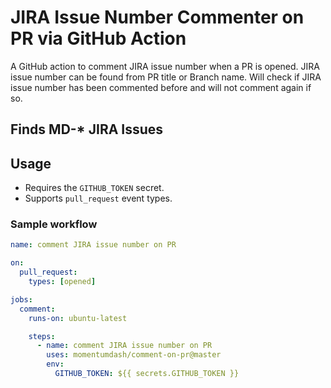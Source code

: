 # JIRA Issue Number Commenter on PR via GitHub Action

A GitHub action to comment JIRA issue number when a PR is opened.
JIRA issue number can be found from PR title or Branch name.
Will check if JIRA issue number has been commented before and will not comment again if so.

## Finds MD-* JIRA Issues

## Usage

- Requires the `GITHUB_TOKEN` secret.
- Supports `pull_request` event types.

### Sample workflow

```yaml
name: comment JIRA issue number on PR

on: 
  pull_request:
    types: [opened]

jobs:
  comment:
    runs-on: ubuntu-latest

    steps:
      - name: comment JIRA issue number on PR
        uses: momentumdash/comment-on-pr@master
        env:
          GITHUB_TOKEN: ${{ secrets.GITHUB_TOKEN }}
```
